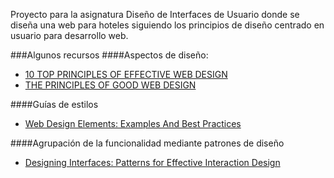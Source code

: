 
Proyecto para la asignatura Diseño de Interfaces de Usuario donde se diseña una web
para hoteles siguiendo los principios de diseño centrado en usuario para desarrollo web. 



###Algunos recursos
####Aspectos de diseño:

- [10 TOP PRINCIPLES OF EFFECTIVE WEB DESIGN](http://shortiedesigns.com/2014/03/10-top-principles-effective-web-design/)
- [THE PRINCIPLES OF GOOD WEB DESIGN](http://tomkenny.design/articles/the-principles-of-good-web-design-part-1-layout/)

####Guías de estilos
- [Web Design Elements: Examples And Best Practices](https://www.smashingmagazine.com/web-design-essentials-examples-and-best-practices/)


####Agrupación de la funcionalidad mediante patrones de diseño
- [Designing Interfaces: Patterns for Effective Interaction Design](http://designinginterfaces.com/patterns/)
